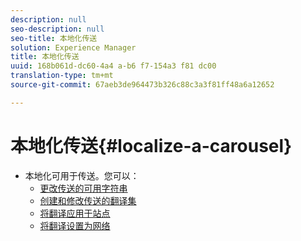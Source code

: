 ```yaml
---
description: null
seo-description: null
seo-title: 本地化传送
solution: Experience Manager
title: 本地化传送
uuid: 168b061d-dc60-4a4 a-b6 f7-154a3 f81 dc00
translation-type: tm+mt
source-git-commit: 67aeb3de964473b326c88c3a3f81ff48a6a12652

---
```



# 本地化传送{#localize-a-carousel}

* 本地化可用于传送。您可以：
   * [更改传送的可用字符串](/help/using/c-settings-other/c-translation-sets/c-localize-strings.md#section_l2z_hkn_xz)
   * [创建和修改传送的翻译集](/help/using/c-settings-other/c-translation-sets/t-create-modify-translation-sets.md)
   * [将翻译应用于站点](/help/using/c-settings-other/c-translation-sets/t-apply-a-translation-set-to-a-site.md)
   * [将翻译设置为网络](/help/using/c-settings-other/c-translation-sets/t-apply-a-translation-set-to-a-network.md)

